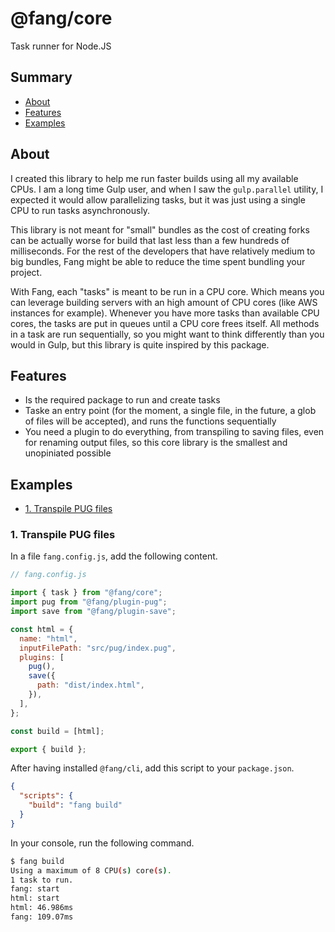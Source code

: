 # @fang/core

Task runner for Node.JS

## Summary

- [About](#about)
- [Features](#features)
- [Examples](#examples)

## About

I created this library to help me run faster builds using all my available CPUs. I am a long time Gulp user, and when I saw the `gulp.parallel` utility, I expected it would allow parallelizing tasks, but it was just using a single CPU to run tasks asynchronously.

This library is not meant for "small" bundles as the cost of creating forks can be actually worse for build that last less than a few hundreds of milliseconds. For the rest of the developers that have relatively medium to big bundles, Fang might be able to reduce the time spent bundling your project.

With Fang, each "tasks" is meant to be run in a CPU core. Which means you can leverage building servers with an high amount of CPU cores (like AWS instances for example). Whenever you have more tasks than available CPU cores, the tasks are put in queues until a CPU core frees itself. All methods in a task are run sequentially, so you might want to think differently than you would in Gulp, but this library is quite inspired by this package.

## Features

- Is the required package to run and create tasks
- Taske an entry point (for the moment, a single file, in the future, a glob of files will be accepted), and runs the functions sequentially
- You need a plugin to do everything, from transpiling to saving files, even for renaming output files, so this core library is the smallest and unopiniated possible

## Examples

- [1. Transpile PUG files](#1-transpile-pug-files)

### 1. Transpile PUG files

In a file `fang.config.js`, add the following content.

```javascript
// fang.config.js

import { task } from "@fang/core";
import pug from "@fang/plugin-pug";
import save from "@fang/plugin-save";

const html = {
  name: "html",
  inputFilePath: "src/pug/index.pug",
  plugins: [
    pug(),
    save({
      path: "dist/index.html",
    }),
  ],
};

const build = [html];

export { build };
```

After having installed `@fang/cli`, add this script to your `package.json`.

```json
{
  "scripts": {
    "build": "fang build"
  }
}
```

In your console, run the following command.

```bash
$ fang build
Using a maximum of 8 CPU(s) core(s).
1 task to run.
fang: start
html: start
html: 46.986ms
fang: 109.07ms
```
